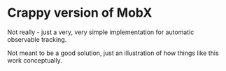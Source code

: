 # Crappy version of MobX

Not really - just a very, very simple implementation for automatic observable tracking.

Not meant to be a good solution, just an illustration of how things like this work conceptually. 
